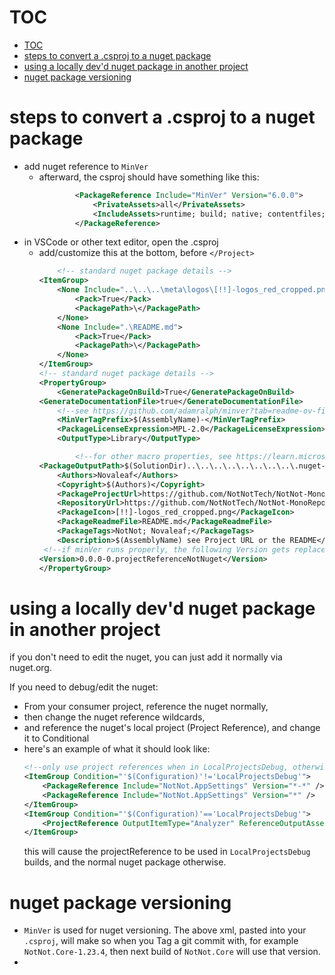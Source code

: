 # TOC
- [TOC](#toc)
- [steps to convert a .csproj to a nuget package](#steps-to-convert-a-csproj-to-a-nuget-package)
- [using a locally dev'd nuget package in another project](#using-a-locally-devd-nuget-package-in-another-project)
- [nuget package versioning](#nuget-package-versioning)


# steps to convert a .csproj to a nuget package


- add nuget reference to `MinVer`
  - afterward, the csproj should have something like this:
	```xml
			<PackageReference Include="MinVer" Version="6.0.0">
				<PrivateAssets>all</PrivateAssets>
				<IncludeAssets>runtime; build; native; contentfiles; analyzers; buildtransitive</IncludeAssets>
			</PackageReference>
	```
- in VSCode or other text editor, open the .csproj
  - add/customize this at the bottom, before `</Project>`
	```xml
		<!-- standard nuget package details -->
	<ItemGroup>
		<None Include="..\..\..\meta\logos\[!!]-logos_red_cropped.png">
			<Pack>True</Pack>
			<PackagePath>\</PackagePath>
		</None>
		<None Include=".\README.md">
			<Pack>True</Pack>
			<PackagePath>\</PackagePath>
		</None>
	</ItemGroup>
	<!-- standard nuget package details -->
	<PropertyGroup>
		<GeneratePackageOnBuild>True</GeneratePackageOnBuild>
	<GenerateDocumentationFile>true</GenerateDocumentationFile>
		<!--see https://github.com/adamralph/minver?tab=readme-ov-file#can-i-version-multiple-projects-in-a-single-repository-independently -->
		<MinVerTagPrefix>$(AssemblyName)-</MinVerTagPrefix>	
		<PackageLicenseExpression>MPL-2.0</PackageLicenseExpression>
		<OutputType>Library</OutputType>

			<!--for other macro properties, see https://learn.microsoft.com/en-us/visualstudio/msbuild/common-msbuild-project-properties?view=vs-2022 -->
	<PackageOutputPath>$(SolutionDir)..\..\..\..\..\..\..\..\.nuget-test-packages\$(AssemblyName)</PackageOutputPath>
		<Authors>Novaleaf</Authors>
		<Copyright>$(Authors)</Copyright>
		<PackageProjectUrl>https://github.com/NotNotTech/NotNot-MonoRepo/tree/master/src/nuget/$(AssemblyName)/</PackageProjectUrl>
		<RepositoryUrl>https://github.com/NotNotTech/NotNot-MonoRepo</RepositoryUrl>
		<PackageIcon>[!!]-logos_red_cropped.png</PackageIcon>
		<PackageReadmeFile>README.md</PackageReadmeFile>
		<PackageTags>NotNot; Novaleaf;</PackageTags>
		<Description>$(AssemblyName) see Project URL or the README</Description>
	 <!--if minVer runs properly, the following Version gets replaced.  if it doesnt, restart visual studio and try again.-->
	<Version>0.0.0-0.projectReferenceNotNuget</Version>
	</PropertyGroup>
	```

# using a locally dev'd nuget package in another project

if you don't need to edit the nuget, you can just add it normally via nuget.org.

If you need to debug/edit the nuget:
- From your consumer project, reference the nuget normally,
- then change the nuget reference wildcards, 
- and reference the nuget's local project (Project Reference), and change it to Conditional
- here's an example of what it should look like:
	```xml
	<!--only use project references when in LocalProjectsDebug, otherwise use the nuget package references-->
	<ItemGroup Condition="'$(Configuration)'!='LocalProjectsDebug'">
		<PackageReference Include="NotNot.AppSettings" Version="*-*" />
		<PackageReference Include="NotNot.AppSettings" Version="*" />
	</ItemGroup>
	<ItemGroup Condition="'$(Configuration)'=='LocalProjectsDebug'">
		<ProjectReference OutputItemType="Analyzer" ReferenceOutputAssembly="false" Include="..\..\nuget\NotNot.AppSettings\NotNot.AppSettings.csproj" />
	</ItemGroup>
	```
	this will cause the projectReference to be used in `LocalProjectsDebug` builds, and the normal nuget package otherwise.

# nuget package versioning
 - `MinVer` is used for nuget versioning. The above xml, pasted into your `.csproj`, will make so when you Tag a git commit with, for example `NotNot.Core-1.23.4`, then next build of `NotNot.Core` will use that version.
 - 